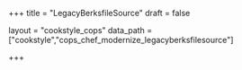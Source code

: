 +++
title = "LegacyBerksfileSource"
draft = false

layout = "cookstyle_cops"
data_path = ["cookstyle","cops_chef_modernize_legacyberksfilesource"]

+++

<!-- The content of this page is automatically generated from the
cops_chef_modernize_legacyberksfilesource.yml file in github.com/chef/cookstyle/blob/main/docs-chef-io/data/cookstyle/. -->
